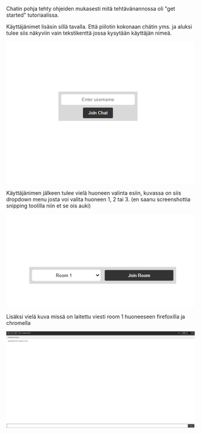 Chatin pohja tehty ohjeiden mukasesti mitä tehtävänannossa oli "get started" tutoriaalissa.

Käyttäjänimet lisäsin sillä tavalla. Että piilotin kokonaan chätin yms. ja aluksi tulee siis näkyviin vain tekstikenttä jossa kysytään käyttäjän nimeä.

![esimerkkikuva-Kayttaja](image.png)

Käyttäjänimen jälkeen tulee vielä huoneen valinta esiin, kuvassa on siis dropdown menu josta voi valita huoneen 1, 2 tai 3. (en saanu screenshottia snipping toolilla niin et se ois auki)

![esimerkkikuva-Huone](image-1.png)

Lisäksi vielä kuva missä on laitettu viesti room 1 huoneeseen firefoxilla ja chromella

![room1chat](image-2.png)
